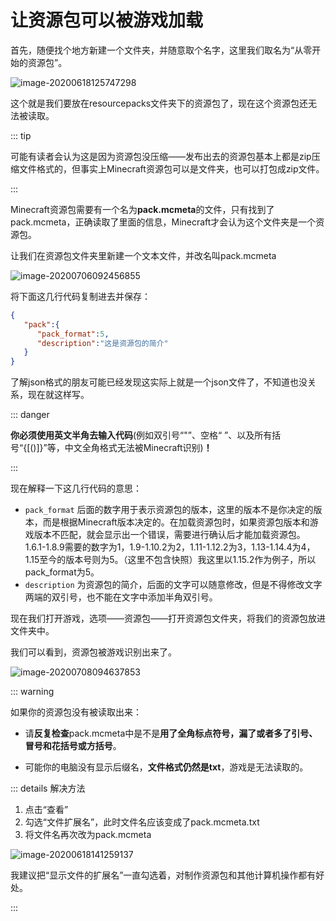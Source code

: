 # 让资源包可以被游戏加载

首先，随便找个地方新建一个文件夹，并随意取个名字，这里我们取名为“从零开始的资源包”。

![image-20200618125747298](https://i.loli.net/2020/07/28/nsGuFo2xrg4ZLiJ.png)

这个就是我们要放在resourcepacks文件夹下的资源包了，现在这个资源包还无法被读取。

::: tip

可能有读者会认为这是因为资源包没压缩——发布出去的资源包基本上都是zip压缩文件格式的，但事实上Minecraft资源包可以是文件夹，也可以打包成zip文件。

:::

Minecraft资源包需要有一个名为**pack.mcmeta**的文件，只有找到了pack.mcmeta，正确读取了里面的信息，Minecraft才会认为这个文件夹是一个资源包。

让我们在资源包文件夹里新建一个文本文件，并改名叫pack.mcmeta

![image-20200706092456855](https://i.loli.net/2020/07/28/8N9sQS1nv3D4LTU.png)

将下面这几行代码复制进去并保存：

```json
{
   "pack":{
      "pack_format":5,
      "description":"这是资源包的简介"
   }
}
```

了解json格式的朋友可能已经发现这实际上就是一个json文件了，不知道也没关系，现在就这样写。

::: danger

**你必须使用英文半角去输入代码**(例如双引号“"”、空格“ ”、以及所有括号“{[()]}”等，中文全角格式无法被Minecraft识别)**！**

:::

现在解释一下这几行代码的意思：

- `pack_format` 后面的数字用于表示资源包的版本，这里的版本不是你决定的版本，而是根据Minecraft版本决定的。在加载资源包时，如果资源包版本和游戏版本不匹配，就会显示出一个错误，需要进行确认后才能加载资源包。1.6.1-1.8.9需要的数字为1，1.9-1.10.2为2，1.11-1.12.2为3，1.13-1.14.4为4，1.15至今的版本号则为5。（这里不包含快照）我这里以1.15.2作为例子，所以pack_format为5。
- `description` 为资源包的简介，后面的文字可以随意修改，但是不得修改文字两端的双引号，也不能在文字中添加半角双引号。

现在我们打开游戏，选项——资源包——打开资源包文件夹，将我们的资源包放进文件夹中。

我们可以看到，资源包被游戏识别出来了。

![image-20200708094637853](https://i.loli.net/2020/07/28/ubldBs8VfHyIYLE.png)

::: warning

如果你的资源包没有被读取出来：

- 请**反复检查**pack.mcmeta中是不是**用了全角标点符号，漏了或者多了引号、冒号和花括号或方括号**。

- 可能你的电脑没有显示后缀名，**文件格式仍然是txt**，游戏是无法读取的。

::: details 解决方法

  1. 点击“查看”
  2. 勾选“文件扩展名”，此时文件名应该变成了pack.mcmeta.txt
  3. 将文件名再次改为pack.mcmeta

![image-20200618141259137](https://i.loli.net/2020/07/28/A3boRnOuLCkNEgf.png)

我建议把“显示文件的扩展名”一直勾选着，对制作资源包和其他计算机操作都有好处。

:::

<br/><br/><Vssue/>